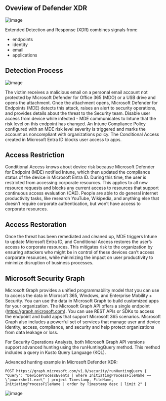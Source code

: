 ## Oveview of Defender XDR

![image](https://github.com/user-attachments/assets/0801b78a-b6c4-4f0d-83c7-42a14de71781)

Extended Detection and Response (XDR) combines signals from:
- endpoints
- identity
- email
- applications

## Detection Process

![image](https://github.com/user-attachments/assets/90e62f23-56c4-4155-bb14-36d7aa813964)

The victim receives a malicious email on a personal email account not protected by Microsoft Defender for Office 365 (MDO) or a USB drive and opens the attachment. Once the attachment opens, Microsoft Defender for Endpoints (MDE) detects this attack, raises an alert to security operations, and provides details about the threat to the Security team. Disable user access from device while infected - MDE communicates to Intune that the risk level on this endpoint has changed. An Intune Compliance Policy configured with an MDE risk level severity is triggered and marks the account as noncompliant with organizations policy. The Conditional Access created in Microsoft Entra ID blocks user access to apps.

## Access Restriction

Conditional Access knows about device risk because Microsoft Defender for Endpoint (MDE) notified Intune, which then updated the compliance status of the device in Microsoft Entra ID.
During this time, the user is restricted from accessing corporate resources. This applies to all new resource requests and blocks any current access to resources that support continuous access evaluation (CAE). People are able to do general internet productivity tasks, like research YouTube, Wikipedia, and anything else that doesn’t require corporate authentication, but won’t have access to corporate resources.

## Access Restoration

Once the threat has been remediated and cleaned up, MDE triggers Intune to update Microsoft Entra ID, and Conditional Access restores the user’s access to corporate resources.
This mitigates risk to the organization by ensuring attackers who might be in control of these devices can't access corporate resources, while minimizing the impact on user productivity to minimize disruption of business processes.

## Microsoft Security Graph

Microsoft Graph provides a unified programmability model that you can use to access the data in Microsoft 365, Windows, and Enterprise Mobility + Security. You can use the data in Microsoft Graph to build customized apps for your organization.
The Microsoft Graph API offers a single endpoint (https://graph.microsoft.com). You can use REST APIs or SDKs to access the endpoint and build apps that support Microsoft 365 scenarios. Microsoft Graph also includes a powerful set of services that manage user and device identity, access, compliance, and security and help protect organizations from data leakage or loss.

For Security Operations Analysts, both Microsoft Graph API versions support advanced hunting using the runHuntingQuery method. This method includes a query in Kusto Query Language (KQL).

Advanced hunting example in Microsoft Defender XDR:

``
POST https://graph.microsoft.com/v1.0/security/runHuntingQuery
{
    "Query": "DeviceProcessEvents | where InitiatingProcessFileName =~ \"powershell.exe\" | project Timestamp, FileName, InitiatingProcessFileName | order by Timestamp desc | limit 2"
}
``

![image](https://github.com/user-attachments/assets/bbc31b39-9074-449e-aa18-6853aff3acde)


